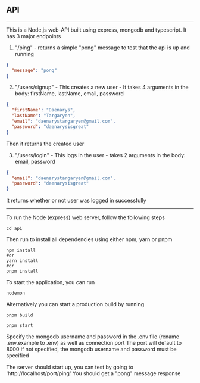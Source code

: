 ## API

---

This is a Node.js web-API built using express, mongodb and typescript. It has 3 major endpoints

1. "/ping" - returns a simple "pong" message to test that the api is up and running

```json
{
  "message": "pong"
}
```

2. "/users/signup" - This creates a new user - It takes 4 arguments in the body: firstName, lastName, email, password

```json
{
  "firstName": "Daenarys",
  "lastName": "Targaryen",
  "email": "daenarystargaryen@gmail.com",
  "password": "daenarysisgreat"
}
```

Then it returns the created user

3. "/users/login" - This logs in the user - takes 2 arguments in the body: email, password

```json
{
  "email": "daenarystargaryen@gmail.com",
  "password": "daenarysisgreat"
}
```

It returns whether or not user was logged in successfully

---

To run the Node (express) web server, follow the following steps

```shell
cd api
```

Then run to install all dependencies using either npm, yarn or pnpm

```shell
npm install
#or
yarn install
#or
pnpm install
```

To start the application, you can run

```shell
nodemon
```

Alternatively you can start a production build by running

```shell
pnpm build

pnpm start
```

Specify the mongodb username and password in the .env file (rename .env.example to .env) as well as connection port
The port will default to 8000 if not specified, the mongodb username and password must be specified

The server should start up, you can test by going to 'http://localhost/port/ping'
You should get a "pong" message response
